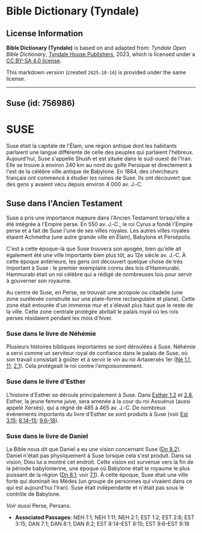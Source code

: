 # Bible Dictionary (Tyndale)

## License Information

**Bible Dictionary (Tyndale)** is based on and adapted from: _Tyndale Open Bible Dictionary_, [Tyndale House Publishers](https://tyndaleopenresources.com/), 2023, which is licensed under a [CC BY-SA 4.0 license](https://creativecommons.org/licenses/by-sa/4.0/legalcode.en).

This markdown version (created `2025-10-16`) is provided under the same license.



--------------------------------

## Suse (id: 756986)

SUSE
====

Suse était la capitale de l'Élam, une région antique dont les habitants parlaient une langue différente de celle des peuples qui parlaient l'hébreux. Aujourd'hui, Suse s'appelle Shush et est située dans le sud\-ouest de l'Iran. Elle se trouve à environ 240 km au nord du golfe Persique et directement à l'est de la célèbre ville antique de Babylone. En 1884, des chercheurs français ont commencé à étudier les ruines de Suse. Ils ont découvert que des gens y avaient vécu depuis environ 4 000 av. J.‑C.

Suse dans l'Ancien Testament
----------------------------

Suse a pris une importance majeure dans l'Ancien Testament lorsqu'elle a été intégrée à l'Empire perse. En 550 av. J.‑C., le roi Cyrus a fondé l'Empire perse et a fait de Suse l'une de ses villes royales. Les autres villes royales étaient Achmetha (une autre grande ville en Élam), Babylone et Persépolis.

C'est à cette époque\-là que Suse trouvera son apogée, bien qu'elle ait également été une ville importante bien plus tôt, au 12e siècle av. J.‑C. À cette époque antérieure, les gens ont découvert quelque chose de très important à Suse : le premier exemplaire connu des lois d'Hammurabi. Hammurabi était un roi célèbre qui a rédigé de nombreuses lois pour servir à gouverner son royaume.

Au centre de Suse, en Perse, se trouvait une acropole ou citadelle (une zone surélevée construite sur une plate\-forme rectangulaire et plane). Cette zone était entourée d'un immense mur et s'élevait plus haut que le reste de la ville. Cette zone centrale protégée abritait le palais royal où les rois perses résidaient pendant les mois d'hiver.

### Suse dans le livre de Néhémie

Plusieurs histoires bibliques importantes se sont déroulées à Suse. Néhémie a servi comme un serviteur royal de confiance dans le palais de Suse, où son travail consistait à goûter et à servir le vin au roi Artaxerxès 1er ([Né 1\.1, 11](https://ref.ly/Neh1:1,Neh1:11); [2\.1](https://ref.ly/Neh2:1)). Cela protégeait le roi contre l'empoisonnement.

### Suse dans le livre d'Esther

L'histoire d'Esther se déroule principalement à Suse. Dans [Esther 1\.2](https://ref.ly/Esth1:2) et [2\.8](https://ref.ly/Esth2:8), Esther, la jeune femme juive, sera amenée à la cour du roi Assuérus (aussi appelé Xerxès), qui a régné de 485 à 465 av. J.‑C. De nombreux événements importants du livre d'Esther se sont produits à Suse (voir [Est 3\.15](https://ref.ly/Esth3:15); [8\.14–15](https://ref.ly/Esth8:14-Esth8:15); [9\.6–18](https://ref.ly/Esth9:6-Esth9:18)).

### Suse dans le livre de Daniel

La Bible nous dit que Daniel a eu une vision concernant Suse ([Dn 8\.2](https://ref.ly/Dan8:2)). Daniel n'était pas physiquement à Suse lorsque cela s'est produit. Dans sa vision, Dieu lui a montré cet endroit. Cette vision est survenue vers la fin de la période babylonienne, une époque où Babylone était le royaume le plus puissant de la région ([Dn 8\.1](https://ref.ly/Dan8:1); voir [7\.1](https://ref.ly/Dan7:1)). À cette époque, Suse était une ville forte qui dominait les Mèdes (un groupe de personnes qui vivaient dans ce qui est aujourd'hui l'Iran). Suse était indépendante et n'était pas sous le contrôle de Babylone.

*Voir aussi* Perse, Persans.

* **Associated Passages:** NEH 1:1; NEH 1:11; NEH 2:1; EST 1:2; EST 2:8; EST 3:15; DAN 7:1; DAN 8:1; DAN 8:2; EST 8:14–EST 8:15; EST 9:6–EST 9:18

